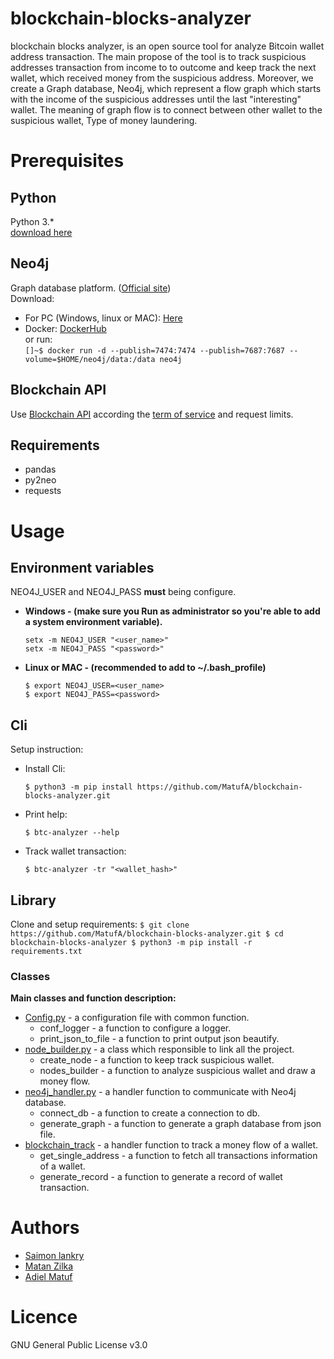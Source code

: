 # blockchain-blocks-analyzer
blockchain blocks analyzer, is an open source tool for analyze Bitcoin wallet address
 transaction. The main propose of the tool is to track suspicious addresses
 transaction from income to to outcome and keep track the next wallet, which received
 money from the suspicious address. Moreover, we create a Graph database, Neo4j, which 
 represent a flow graph which starts with the income of the suspicious addresses
  until the last "interesting" wallet. The meaning of graph flow is to connect 
  between other wallet to the suspicious wallet, Type of money laundering.

# Prerequisites

## Python
Python 3.*  
[download here](https://www.python.org/downloads/)

## Neo4j
Graph database platform. ([Official site](https://neo4j.com/))  
Download:  
* For PC (Windows, linux or MAC): [Here](https://neo4j.com/download/)  
* Docker: [DockerHub](https://hub.docker.com/_/neo4j)  
        or run:  
        ```
        []~$ docker run -d --publish=7474:7474 --publish=7687:7687 --volume=$HOME/neo4j/data:/data neo4j
        ```  
        
## Blockchain API
Use [Blockchain API](https://www.blockchain.com/api) according the
 [term of service](https://www.blockchain.com/legal/api-terms) and request limits.

## Requirements
* pandas
* py2neo
* requests

# Usage

## Environment variables
NEO4J_USER and NEO4J_PASS <b>must</b> being configure.  
* <b>Windows - (make sure you Run as administrator so you're able to add a system environment variable).</b>
    ```
    setx -m NEO4J_USER "<user_name>"
    setx -m NEO4J_PASS "<password>"
    ```
* <b>Linux or MAC - (recommended to add to ~/.bash_profile)</b>
    ```
    $ export NEO4J_USER=<user_name>
    $ export NEO4J_PASS=<password>
    ```

## Cli
Setup instruction:
* Install Cli:
    ```
    $ python3 -m pip install https://github.com/MatufA/blockchain-blocks-analyzer.git
    ```
* Print help:
    ```
    $ btc-analyzer --help
    ```
* Track wallet transaction:
    ```
    $ btc-analyzer -tr "<wallet_hash>"
    ```

## Library
Clone and setup requirements:
    ```
    $ git clone https://github.com/MatufA/blockchain-blocks-analyzer.git
    $ cd blockchain-blocks-analyzer
    $ python3 -m pip install -r requirements.txt
    ```
### Classes
<b>Main classes and function description:</b>
* [Config.py](blockchain_blocks_analyzer/Config.py) - a configuration file with common function.
    * conf_logger - a function to configure a logger.
    * print_json_to_file - a function to print output json beautify.
* [node_builder.py](blockchain_blocks_analyzer/node_builder.py) - a class which responsible to link all the project.
    * create_node - a function to keep track suspicious wallet.
    * nodes_builder - a function to analyze suspicious wallet and draw a money flow.
* [neo4j_handler.py](blockchain_blocks_analyzer/neo4j_handler.py) - a handler function to communicate with Neo4j database.
    * connect_db - a function to create a connection to db.
    * generate_graph - a function to generate a graph database from json file.
* [blockchain_track](blockchain_blocks_analyzer/blockchain_track.py) - a handler function to track a money flow of a wallet.
    * get_single_address - a function to fetch all transactions information of a wallet.
    * generate_record - a function to generate a record of wallet transaction.

# Authors
* [Saimon lankry](https://github.com/Saimon9852)
* [Matan Zilka](https://github.com/MatanZi)
* [Adiel Matuf](https://github.com/MatufA/)

# Licence
GNU General Public License v3.0
